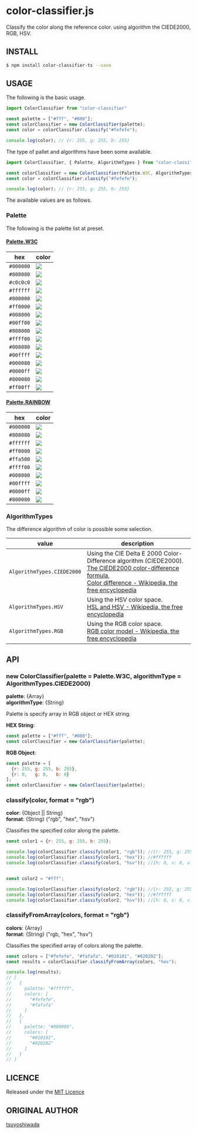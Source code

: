 color-classifier.js
===================

Classify the color along the reference color. using algorithm the CIEDE2000, RGB, HSV.

## INSTALL

```bash
$ npm install color-classifier-ts --save
```

## USAGE

The following is the basic usage.

```javascript
import ColorClassifier from "color-classifier"

const palette = ["#fff", "#000"];
const colorClassifier = new ColorClassifier(palette);
const color = colorClassifier.classify("#fefefe");

console.log(color); // {r: 255, g: 255, b: 255}
```

The type of pallet and algorithms have been some available.

```javascript
import ColorClassifier, { Palette, AlgorithmTypes } from "color-classifier"

const colorClassifier = new ColorClassifier(Palette.W3C, AlgorithmTypes.HSV);
const color = colorClassifier.classify("#fefefe");

console.log(color); // {r: 255, g: 255, b: 255}
```

The available values are as follows.

### Palette

The following is the palette list at preset.

#### [Palette.W3C](https://github.com/tsuyoshiwada/color-classifier/blob/master/src/palette/w3c.js)

| hex       | color                                                                                      |
|-----------|--------------------------------------------------------------------------------------------|
| `#000000` | ![](https://raw.githubusercontent.com/tsuyoshiwada/color-classifier/images/hex-000000.png) |
| `#808080` | ![](https://raw.githubusercontent.com/tsuyoshiwada/color-classifier/images/hex-808080.png) |
| `#c0c0c0` | ![](https://raw.githubusercontent.com/tsuyoshiwada/color-classifier/images/hex-c0c0c0.png) |
| `#ffffff` | ![](https://raw.githubusercontent.com/tsuyoshiwada/color-classifier/images/hex-ffffff.png) |
| `#800000` | ![](https://raw.githubusercontent.com/tsuyoshiwada/color-classifier/images/hex-800000.png) |
| `#ff0000` | ![](https://raw.githubusercontent.com/tsuyoshiwada/color-classifier/images/hex-ff0000.png) |
| `#008000` | ![](https://raw.githubusercontent.com/tsuyoshiwada/color-classifier/images/hex-008000.png) |
| `#00ff00` | ![](https://raw.githubusercontent.com/tsuyoshiwada/color-classifier/images/hex-00ff00.png) |
| `#808000` | ![](https://raw.githubusercontent.com/tsuyoshiwada/color-classifier/images/hex-808000.png) |
| `#ffff00` | ![](https://raw.githubusercontent.com/tsuyoshiwada/color-classifier/images/hex-ffff00.png) |
| `#008080` | ![](https://raw.githubusercontent.com/tsuyoshiwada/color-classifier/images/hex-008080.png) |
| `#00ffff` | ![](https://raw.githubusercontent.com/tsuyoshiwada/color-classifier/images/hex-00ffff.png) |
| `#000080` | ![](https://raw.githubusercontent.com/tsuyoshiwada/color-classifier/images/hex-000080.png) |
| `#0000ff` | ![](https://raw.githubusercontent.com/tsuyoshiwada/color-classifier/images/hex-0000ff.png) |
| `#800080` | ![](https://raw.githubusercontent.com/tsuyoshiwada/color-classifier/images/hex-800080.png) |
| `#ff00ff` | ![](https://raw.githubusercontent.com/tsuyoshiwada/color-classifier/images/hex-ff00ff.png) |


#### [Palette.RAINBOW](https://github.com/tsuyoshiwada/color-classifier/blob/master/src/palette/rainbow.js)

| hex       | color                                                                                      |
|-----------|--------------------------------------------------------------------------------------------|
| `#000000` | ![](https://raw.githubusercontent.com/tsuyoshiwada/color-classifier/images/hex-000000.png) |
| `#808080` | ![](https://raw.githubusercontent.com/tsuyoshiwada/color-classifier/images/hex-808080.png) |
| `#ffffff` | ![](https://raw.githubusercontent.com/tsuyoshiwada/color-classifier/images/hex-ffffff.png) |
| `#ff0000` | ![](https://raw.githubusercontent.com/tsuyoshiwada/color-classifier/images/hex-ff0000.png) |
| `#ffa500` | ![](https://raw.githubusercontent.com/tsuyoshiwada/color-classifier/images/hex-ffa500.png) |
| `#ffff00` | ![](https://raw.githubusercontent.com/tsuyoshiwada/color-classifier/images/hex-ffff00.png) |
| `#008000` | ![](https://raw.githubusercontent.com/tsuyoshiwada/color-classifier/images/hex-008000.png) |
| `#00ffff` | ![](https://raw.githubusercontent.com/tsuyoshiwada/color-classifier/images/hex-00ffff.png) |
| `#0000ff` | ![](https://raw.githubusercontent.com/tsuyoshiwada/color-classifier/images/hex-0000ff.png) |
| `#800080` | ![](https://raw.githubusercontent.com/tsuyoshiwada/color-classifier/images/hex-800080.png) |



### AlgorithmTypes

The difference algorithm of color is possible some selection.  

| value                      | description                                                                                                                                                                                                                         |
|----------------------------|-------------------------------------------------------------------------------------------------------------------------------------------------------------------------------------------------------------------------------------|
| `AlgorithmTypes.CIEDE2000` | Using the CIE Delta E 2000 Color-Difference algorithm (CIEDE2000).<br>[The CIEDE2000 color-difference formula](http://www.ece.rochester.edu/~gsharma/ciede2000/ciede2000noteCRNA.pdf),<br>[Color difference - Wikipedia, the free encyclopedia](https://en.wikipedia.org/wiki/Color_difference#CIEDE2000) |
| `AlgorithmTypes.HSV`       | Using the HSV color space.<br>[HSL and HSV - Wikipedia, the free encyclopedia](https://en.wikipedia.org/wiki/HSL_and_HSV)                                                                                                                                         |
| `AlgorithmTypes.RGB`       | Using the RGB color space.<br>[RGB color model - Wikipedia, the free encyclopedia](https://en.wikipedia.org/wiki/RGB_color_model)



## API

### new ColorClassifier(palette = Palette.W3C, algorithmType = AlgorithmTypes.CIEDE2000)

**palette**: {Array}  
**algorithmType**: {String}

Palette is specify array in RGB object or HEX string.

**HEX String**:

```javascript
const palette = ["#fff", "#000"];
const colorClassifier = new ColorClassifier(palette);
```

**RGB Object**:

```javascript
const palette = [
  {r: 255, g: 255, b: 255},
  {r: 0,   g: 0,   b: 0}
];
const colorClassifier = new ColorClassifier(palette);
```



### classify(color, format = "rgb")

**color**: {Object || String}  
**format**: {String} ("rgb", "hex", "hsv")

Classifies the specified color along the palette.

```javascript
const color1 = {r: 255, g: 255, b: 255};

console.log(colorClassifier.classify(color1, "rgb")); //{r: 255, g: 255, b: 255}
console.log(colorClassifier.classify(color1, "hex")); //#ffffff
console.log(colorClassifier.classify(color1, "hsv")); //{h: 0, s: 0, v: 100}


const color2 = "#fff";

console.log(colorClassifier.classify(color2, "rgb")); //{r: 255, g: 255, b: 255}
console.log(colorClassifier.classify(color2, "hex")); //#ffffff
console.log(colorClassifier.classify(color2, "hsv")); //{h: 0, s: 0, v: 100}
```



### classifyFromArray(colors, format = "rgb")

**colors**: {Array}  
**format**: {String} ("rgb, "hex", "hsv")

Classifies the specified array of colors along the palette.

```javascript
const colors = ["#fefefe", "#fafafa", "#010101", "#020202"];
const results = colorClassifier.classifyFromArray(colors, "hex");

console.log(results);
// [
//   {
//     palette: "#ffffff",
//     colors: [
//       "#fefefe",
//       "#fafafa"
//     ]
//   },
//   {
//     palette: "#000000",
//     colors: [
//       "#010101",
//       "#020202"
//     ]
//   }
// ]
```

## LICENCE

Released under the [MIT Licence](https://raw.githubusercontent.com/tsuyoshiwada/color-classifier/master/LICENSE)

## ORIGINAL AUTHOR

[tsuyoshiwada](https://github.com/tsuyoshiwada)
